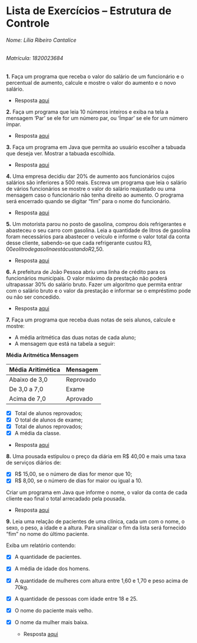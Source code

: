 # Lista de Exercícios – Estrutura de Controle


###### Nome: Lília Ribeiro Cantalice
###### Matrícula: 1820023684



**1.** Faça um programa que receba o valor do salário de um funcionário e o percentual de aumento, calcule e mostre o valor do aumento e o novo salário.
- Resposta [aqui](https://github.com/liliarc96/Estrutura-de-Controle--Exercicios/tree/master/Aumento%20Salarial/com/aumentosalarial)

**2.** Faça um programa que leia 10 números inteiros e exiba na tela a mensagem ‘Par’ se ele for um número par, ou ‘Ímpar’ se ele for um número ímpar.
- Resposta [aqui](https://github.com/liliarc96/Estrutura-de-Controle--Exercicios/tree/master/Par%20ou%20%C3%8Dmpar/com/parouimpar)

**3.** Faça um programa em Java que permita ao usuário escolher a tabuada que deseja ver. Mostrar a tabuada escolhida.
- Resposta [aqui](https://github.com/liliarc96/Estrutura-de-Controle--Exercicios/tree/master/Tabuada/com/tabuada)

**4.** Uma empresa decidiu dar 20% de aumento aos funcionários cujos salários são inferiores a 500 reais. Escreva um programa que leia o salário de vários funcionários se mostre o valor do salário reajustado ou uma mensagem caso o funcionário não tenha direito ao aumento. O programa será encerrado quando se digitar “fim” para o nome do funcionário.
- Resposta [aqui](https://github.com/liliarc96/Estrutura-de-Controle--Exercicios/tree/master/Aumento%20Salarial%20II/com/aumentosalarial2)

**5.** Um motorista parou no posto de gasolina, comprou dois refrigerantes e abasteceu o seu carro com gasolina. Leia a quantidade de litros de gasolina foram necessários para abastecer o veículo e informe o valor total da conta desse cliente, sabendo-se que cada refrigerante custou R$3,00 e o litro de gasolina está custando R$2,50.
- Resposta [aqui](https://github.com/liliarc96/Estrutura-de-Controle--Exercicios/tree/master/Gasolina/com/gasolina)

**6.** A prefeitura de João Pessoa abriu uma linha de crédito para os funcionários municipais. O valor máximo da prestação não poderá ultrapassar 30% do salário bruto. Fazer um algoritmo que permita entrar com o salário bruto e o valor da prestação e informar se o empréstimo pode ou não ser concedido.
- Resposta [aqui](https://github.com/liliarc96/Estrutura-de-Controle--Exercicios/tree/master/Presta%C3%A7%C3%A3o/com/prestacao)

**7.** Faça um programa que receba duas notas de seis alunos, calcule e mostre:
  -	A média aritmética das duas notas de cada aluno;
  -	A mensagem que está na tabela a seguir:
  
**Média Aritmética Mensagem**

|     Média Aritimética     |     Mensagem     |
|------------------|---------------------|
|     Abaixo de 3,0     |     Reprovado     |
|     De 3,0 a 7,0     |     Exame     |
|     Acima de 7,0     |     Aprovado     |

- [x] Total de alunos reprovados;
- [x] O total de alunos de exame;
- [x] Total de alunos reprovados;
- [x] A média da classe.   
- Resposta [aqui](https://github.com/liliarc96/Estrutura-de-Controle--Exercicios/tree/master/Media%20Aritim%C3%A9tica/com/mediaaritimetica)

**8.**  Uma pousada estipulou o preço da diária em R$ 40,00 e mais uma taxa de serviços diários de:

- [x] R$ 15,00, se o número de dias for menor que 10;
- [x] R$ 8,00, se o número de dias for maior ou igual a 10.
  
Criar um programa em Java que informe o nome, o valor da conta de cada cliente eao final o total arrecadado pela pousada.
- Resposta [aqui](https://github.com/liliarc96/Estrutura-de-Controle--Exercicios/tree/master/Pousada/com/pousada) 

**9.** Leia uma relação de pacientes de uma clínica, cada um com o nome, o sexo, o peso, a idade e a altura.  Para sinalizar o fim da lista será fornecido “fim” no nome do último paciente.

Exiba um relatório contendo:

- [x] A quantidade de pacientes.
- [x] A média de idade dos homens.
- [x] A quantidade de mulheres com altura entre 1,60 e 1,70 e peso acima de 70kg.
- [x] A quantidade de pessoas com idade entre 18 e 25.
- [x] O nome do paciente mais velho.
- [x] O nome da mulher mais baixa.   
      
  * Resposta [aqui]()
